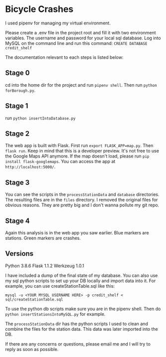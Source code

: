 # Bicycle Crashes #

I used pipenv for managing my virtual environment.

Please create a .env file in the project root and fill it with two environment variables. The username and password for your local sql database.
Log into MySQL on the command line and run this command: `CREATE DATABASE credit_shelf`

The documentation relevant to each steps is listed below:

## Stage 0 ##
cd into the home dir for the project and run `pipenv shell`. Then run `python forBorough.py`.

## Stage 1 ##
run `python insertIntoDatabase.py`

## Stage 2 ##
The web app is built with Flask. First run `export FLASK_APP=map.py`. Then `flask run`. Keep in mind that this is a developer preview. It's not free to use the Google Maps API anymore. If the map doesn't load, please run
`pip install flask-googlemaps`. You can access the app at `http://localhost:5000/`.

## Stage 3 ##
You can see the scripts in the `processStationData` and `database` directories. The resulting files are in the `files` directory. I removed the original files for obvious reasons. They are pretty big and I don't wanna pollute my git repo.

## Stage 4 ##
Again this analysis is in the web app you saw earlier. Blue markers are stations. Green markers are crashes.

## Versions ##
Python 3.8.6
Flask 1.1.2
Werkzeug 1.0.1

I have included a dump of the final state of my database. You can also use my sql python scripts to set up your DB locally and import data into it. For example, you can use createStationTable.sql like this:

`mysql -u <YOUR MYSQL USERNAME HERE> -p credit_shelf < sql/createStationTable.sql`

To use the python db scripts make sure you are in the pipenv shell. Then do `python insertStationsIntoMySQL.py` for example.

The `processStationData` dir has the python scripts I used to clean and combine the files for the station data. This data was later imported into the DB.

If there are any concerns or questions, please email me and I will try to reply as soon as possible.
